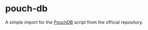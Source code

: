 pouch-db
========

A simple import for the [PouchDB](http://pouchdb.com/) script from the official repository.
